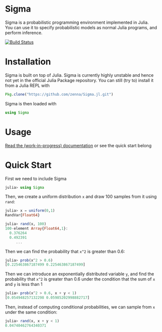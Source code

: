 # Sigma

Sigma is a probabilistic programming environment implemented in Julia.
You can use it to specify probabilistic models as normal Julia programs, and perform inference.

[![Build Status](https://travis-ci.org/zenna/Sigma.jl.svg?branch=master)](https://travis-ci.org/zenna/Sigma.jl)

# Installation

Sigma is built on top of Julia.  Sigma is currently highly unstable and hence not yet in the official Julia Package repository.  You can still (try to) install it from a Julia REPL with

```julia
Pkg.clone("https://github.com/zenna/Sigma.jl.git")
```

Sigma is then loaded with

```julia
using Sigma
```

# Usage

[Read the (work-in-progress) documentation](http://sigmajl.readthedocs.org/en/latest/) or see the quick start belong

# Quick Start
First we need to include Sigma

```julia
julia> using Sigma
```

Then, we create a uniform distribution ``x`` and draw 100 samples from it using ``rand``:

```julia
julia> x = uniform(0,1)
RandVar{Float64}

julia> rand(x, 100)
100-element Array{Float64,1}:
  0.376264
  0.492391
     ...
```

Then we can find the probability that ``x^2`` is greater than 0.6:

```julia
julia> prob(x^2 > 0.6)
[0.225463867187499 0.225463867187499]
```
Then we can introduce an exponentially distributed variable ``y``, and find the probability that ``x^2`` is greater than 0.6 under the condition that the sum of ``x`` and ``y`` is less than 1

```julia
julia> prob(x^2 > 0.6, x + y < 1)
[0.054948257132298 0.05985202998882717]
```

Then, instead of computing conditional probabilities, we can sample from ``x`` under the same condition:

```julia
julia> rand(x, x + y < 1)
0.04740462764340371
```

